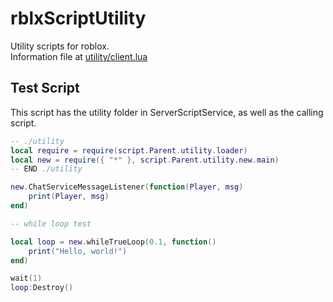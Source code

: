 # rblxScriptUtility
Utility scripts for roblox.<br>
Information file at [utility/client.lua](https://github.com/0aoq/rblxScriptUtility/blob/main/utility/client.lua)

## Test Script

This script has the utility folder in ServerScriptService, as well as the calling script.

```lua
-- ./utility
local require = require(script.Parent.utility.loader)
local new = require({ "*" }, script.Parent.utility.new.main)
-- END ./utility

new.ChatServiceMessageListener(function(Player, msg)
	print(Player, msg)
end)

-- while loop test

local loop = new.whileTrueLoop(0.1, function()
	print("Hello, world!")
end)

wait(1)
loop:Destroy()
```
